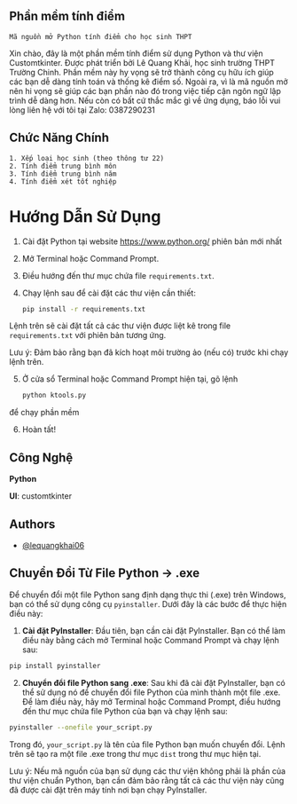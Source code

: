 ## Phần mềm tính điểm
    Mã nguồn mở Python tính điểm cho học sinh THPT

Xin chào, đây là một phần mềm tính điểm sử dụng Python và thư viện Customtkinter. Được phát triển bởi Lê Quang Khải, học sinh trường THPT Trường Chinh. Phần mềm này hy vọng sẽ trở thành công cụ hữu ích giúp các bạn dễ dàng tính toán và thống kê điểm số. Ngoài ra, vì là mã nguồn mở nên hi vọng sẽ giúp các bạn phần nào đó trong việc tiếp cận ngôn ngữ lập trình dễ dàng hơn. Nếu còn có bất cứ thắc mắc gì về ứng dụng, báo lỗi vui lòng liên hệ với tôi tại Zalo: 0387290231

## Chức Năng Chính
    1. Xếp loại học sinh (theo thông tư 22)
    2. Tính điểm trung bình môn
    3. Tính điểm trung bình năm
    4. Tính điểm xét tốt nghiệp

# Hướng Dẫn Sử Dụng
1. Cài đặt Python tại website https://www.python.org/ phiên bản mới nhất
2. Mở Terminal hoặc Command Prompt.
3. Điều hướng đến thư mục chứa file `requirements.txt`.
4. Chạy lệnh sau để cài đặt các thư viện cần thiết:

    ```bash
    pip install -r requirements.txt
    ```

Lệnh trên sẽ cài đặt tất cả các thư viện được liệt kê trong file `requirements.txt` với phiên bản tương ứng.

Lưu ý: Đảm bảo rằng bạn đã kích hoạt môi trường ảo (nếu có) trước khi chạy lệnh trên.

5. Ở cửa sổ Terminal hoặc Command Prompt hiện tại, gõ lệnh

    ```bash
    python ktools.py
    ```
để chạy phần mềm

6. Hoàn tất!
## Công Nghệ
**Python**

**UI**: customtkinter


## Authors

- [@lequangkhai06](https://www.github.com/lequangkhai06)


## Chuyển Đổi Từ File Python -> .exe

Để chuyển đổi một file Python sang định dạng thực thi (.exe) trên Windows, bạn có thể sử dụng công cụ `pyinstaller`. Dưới đây là các bước để thực hiện điều này:

1. **Cài đặt PyInstaller**: Đầu tiên, bạn cần cài đặt PyInstaller. Bạn có thể làm điều này bằng cách mở Terminal hoặc Command Prompt và chạy lệnh sau:

```bash
pip install pyinstaller
```

2. **Chuyển đổi file Python sang .exe**: Sau khi đã cài đặt PyInstaller, bạn có thể sử dụng nó để chuyển đổi file Python của mình thành một file .exe. Để làm điều này, hãy mở Terminal hoặc Command Prompt, điều hướng đến thư mục chứa file Python của bạn và chạy lệnh sau:

```bash
pyinstaller --onefile your_script.py
```

Trong đó, `your_script.py` là tên của file Python bạn muốn chuyển đổi. Lệnh trên sẽ tạo ra một file .exe trong thư mục `dist` trong thư mục hiện tại.

Lưu ý: Nếu mã nguồn của bạn sử dụng các thư viện không phải là phần của thư viện chuẩn Python, bạn cần đảm bảo rằng tất cả các thư viện này cũng đã được cài đặt trên máy tính nơi bạn chạy PyInstaller.